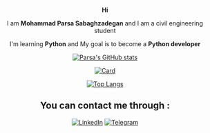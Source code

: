 <div align = center>
  
  
  **Hi**
  
  I am **Mohammad Parsa Sabaghzadegan** and I am a civil engineering student
  
  I'm learning **Python** and My goal is to become a **Python developer** 
  
  
  [![Parsa's GitHub stats](https://github-readme-stats.vercel.app/api?username=ParsaSabagh&theme=tokyonight&show_icons=true)](https://github.com/ParsaSabagh)
  
  [![Card](https://github-readme-streak-stats.herokuapp.com/?user=ParsaSabagh&theme=tokyonight&show_icons=true)](https://github.com/ParsaSabagh)
    
  [![Top Langs](https://github-readme-stats.vercel.app/api/top-langs/?username=ParsaSabagh&layout=compact&theme=tokyonight&show_icons=true)](https://github.com/ParsaSabagh)
  
  <h2>
    You can contact me through : 
  </h2> 
  
  <!--
  [![Instagram][3.2]][3]
  -->
  [![LinkedIn][2.2]][2]
  [![Telegram][4.2]][4]

  [2.2]: https://s4.uupload.ir/files/linkedin_amwn.png
  [3.2]: https://s4.uupload.ir/files/instagram_6djz.png
  [4.2]: https://s4.uupload.ir/files/telegram_q47u.png

  [2]: https://www.linkedin.com/in/ParsaSabagh
  [3]: https://www.instagram.com
  [4]: https://telegram.me/ParsaSabagh

</div>
